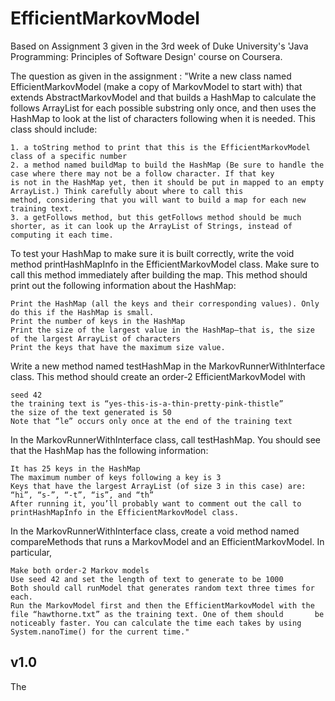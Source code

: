 # EfficientMarkovModel
Based on Assignment 3 given in the 3rd week of Duke University's 'Java Programming: Principles of Software Design' course on Coursera.

The question as given in the assignment : "Write a new class named EfficientMarkovModel (make a copy of MarkovModel to start with) that extends AbstractMarkovModel and that builds a HashMap to calculate the follows ArrayList for each possible substring only once, and then uses the HashMap to look at the list of characters following when it is needed. This class should include:

    1. a toString method to print that this is the EfficientMarkovModel class of a specific number
    2. a method named buildMap to build the HashMap (Be sure to handle the case where there may not be a follow character. If that key          is not in the HashMap yet, then it should be put in mapped to an empty ArrayList.) Think carefully about where to call this              method, considering that you will want to build a map for each new training text.
    3. a getFollows method, but this getFollows method should be much shorter, as it can look up the ArrayList of Strings, instead of          computing it each time.

To test your HashMap to make sure it is built correctly, write the void method printHashMapInfo in the EfficientMarkovModel class. Make sure to call this method immediately after building the map. This method should print out the following information about the HashMap:

    Print the HashMap (all the keys and their corresponding values). Only do this if the HashMap is small.
    Print the number of keys in the HashMap
    Print the size of the largest value in the HashMap—that is, the size of the largest ArrayList of characters
    Print the keys that have the maximum size value.
    
Write a new method named testHashMap in the MarkovRunnerWithInterface class. This method should create an order-2 EfficientMarkovModel with

    seed 42
    the training text is “yes-this-is-a-thin-pretty-pink-thistle”
    the size of the text generated is 50
    Note that “le” occurs only once at the end of the training text

In the MarkovRunnerWithInterface class, call testHashMap. You should see that the HashMap has the following information:
    
    It has 25 keys in the HashMap
    The maximum number of keys following a key is 3
    Keys that have the largest ArrayList (of size 3 in this case) are: “hi”, “s-”, “-t”, “is”, and “th”
    After running it, you’ll probably want to comment out the call to printHashMapInfo in the EfficientMarkovModel class.

In the MarkovRunnerWithInterface class, create a void method named compareMethods that runs a MarkovModel and an EfficientMarkovModel. In particular,

    Make both order-2 Markov models
    Use seed 42 and set the length of text to generate to be 1000
    Both should call runModel that generates random text three times for each.
    Run the MarkovModel first and then the EfficientMarkovModel with the file “hawthorne.txt” as the training text. One of them should       be noticeably faster. You can calculate the time each takes by using System.nanoTime() for the current time."

## v1.0
The 
